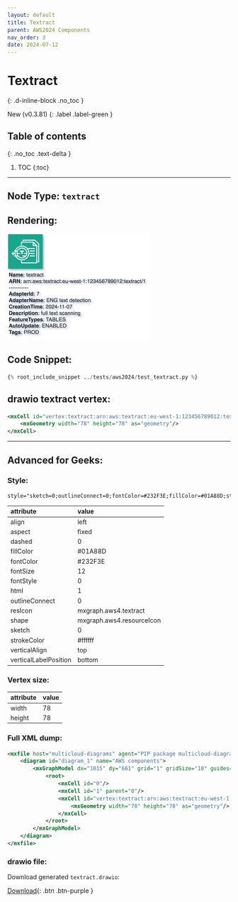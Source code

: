 ```yaml
---
layout: default
title: Textract
parent: AWS2024 Components
nav_order: 3
date: 2024-07-12
---
```


# Textract
{: .d-inline-block .no_toc }

New (v0.3.81)
{: .label .label-green }

## Table of contents
{: .no_toc .text-delta }

1. TOC
{:toc}

---


## Node Type: ``textract``

## Rendering:

![lambda](output/jpg/textract.jpg)

## Code Snippet:

```python
{% root_include_snippet ../tests/aws2024/test_textract.py %}
```

## drawio textract vertex:

```xml
<mxCell id="vertex:textract:arn:aws:textract:eu-west-1:123456789012:textract/1" parent="1" vertex="1">
    <mxGeometry width="78" height="78" as="geometry"/>
</mxCell>
```
---

## Advanced for Geeks:

### Style:
```html
style="sketch=0;outlineConnect=0;fontColor=#232F3E;fillColor=#01A88D;strokeColor=#ffffff;dashed=0;verticalLabelPosition=bottom;verticalAlign=top;align=left;html=1;fontSize=12;fontStyle=0;aspect=fixed;shape=mxgraph.aws4.resourceIcon;resIcon=mxgraph.aws4.textract;"
```

| attribute | value |
|:----------|:------|
|align| left |
|aspect| fixed |
|dashed| 0 |
|fillColor| #01A88D |
|fontColor| #232F3E |
|fontSize| 12 |
|fontStyle| 0 |
|html| 1 |
|outlineConnect| 0 |
|resIcon| mxgraph.aws4.textract |
|shape| mxgraph.aws4.resourceIcon |
|sketch| 0 |
|strokeColor| #ffffff |
|verticalAlign| top |
|verticalLabelPosition| bottom |

### Vertex size:

| attribute | value |
|:---------|:-----------|
| width    | 78  |
| height   |78|

### Full XML dump:
```xml
<mxfile host="multicloud-diagrams" agent="PIP package multicloud-diagrams. Generate resources in draw.io compatible format for Cloud infrastructure. Copyrights @ Roman Tsypuk 2023. MIT license." type="MultiCloud">
    <diagram id="diagram_1" name="AWS components">
        <mxGraphModel dx="1015" dy="661" grid="1" gridSize="10" guides="1" tooltips="1" connect="1" arrows="1" fold="1" page="1" pageScale="1" pageWidth="850" pageHeight="1100" math="0" shadow="1">
            <root>
                <mxCell id="0"/>
                <mxCell id="1" parent="0"/>
                <mxCell id="vertex:textract:arn:aws:textract:eu-west-1:123456789012:textract/1" value="&lt;b&gt;Name&lt;/b&gt;: textract&lt;BR&gt;&lt;b&gt;ARN&lt;/b&gt;: arn:aws:textract:eu-west-1:123456789012:textract/1&lt;BR&gt;-----------&lt;BR&gt;&lt;b&gt;AdapterId&lt;/b&gt;: 7&lt;BR&gt;&lt;b&gt;AdapterName&lt;/b&gt;: ENG text detection&lt;BR&gt;&lt;b&gt;CreationTime&lt;/b&gt;: 2024-11-07&lt;BR&gt;&lt;b&gt;Description&lt;/b&gt;: full text scanning&lt;BR&gt;&lt;b&gt;FeatureTypes&lt;/b&gt;: TABLES&lt;BR&gt;&lt;b&gt;AutoUpdate&lt;/b&gt;: ENABLED&lt;BR&gt;&lt;b&gt;Tags&lt;/b&gt;: PROD" style="sketch=0;outlineConnect=0;fontColor=#232F3E;fillColor=#01A88D;strokeColor=#ffffff;dashed=0;verticalLabelPosition=bottom;verticalAlign=top;align=left;html=1;fontSize=12;fontStyle=0;aspect=fixed;shape=mxgraph.aws4.resourceIcon;resIcon=mxgraph.aws4.textract;" parent="1" vertex="1">
                    <mxGeometry width="78" height="78" as="geometry"/>
                </mxCell>
            </root>
        </mxGraphModel>
    </diagram>
</mxfile>
```

### drawio file:

Download generated ``textract.drawio``:

[Download](output/drawio/textract.drawio){: .btn .btn-purple }